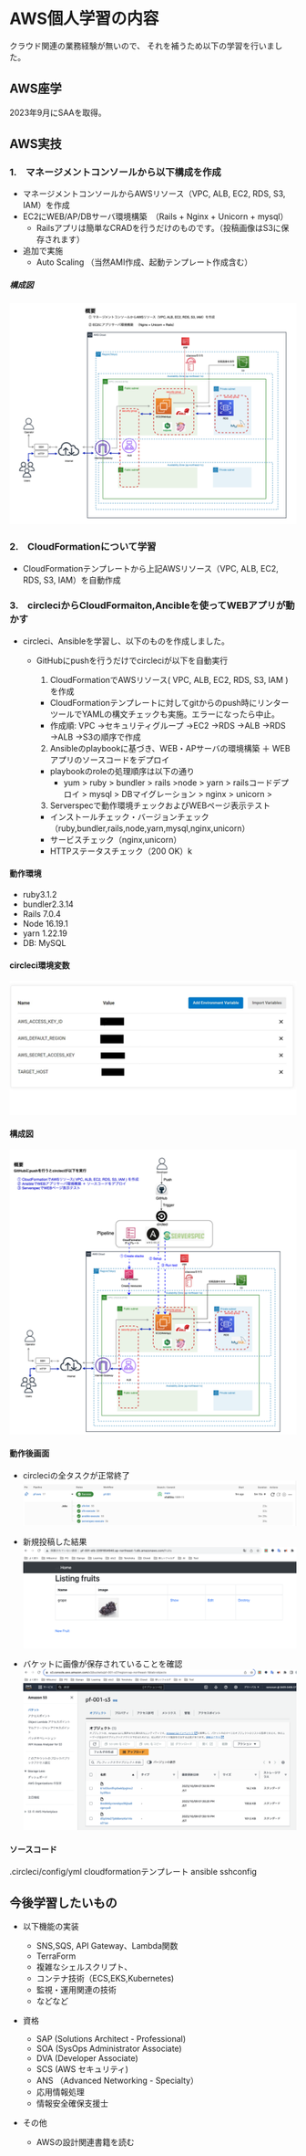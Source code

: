 # AWS個人学習の内容
クラウド関連の業務経験が無いので、
それを補うため以下の学習を行いました。

## AWS座学
2023年9月にSAAを取得。

## AWS実技

### 1.　マネージメントコンソールから以下構成を作成

- マネージメントコンソールからAWSリソース（VPC, ALB, EC2, RDS, S3, IAM）を作成
- EC2にWEB/AP/DBサーバ環境構築　（Rails + Nginx + Unicorn + mysql）
  - Railsアプリは簡単なCRADを行うだけのものです。（投稿画像はS3に保存されます）   
- 追加で実施
  - Auto Scaling （当然AMI作成、起動テンプレート作成含む）

##### 構成図
![diagram-management-console.png](./images/diagram-management-console.png)

### 2.　CloudFormationについて学習
- CloudFormationテンプレートから上記AWSリソース（VPC, ALB, EC2, RDS, S3, IAM）を自動作成

### 3.　circleciからCloudFormaiton,Ancibleを使ってWEBアプリが動かす
- circleci、Ansibleを学習し、以下のものを作成しました。

  - GitHubにpushを行うだけでcircleciが以下を自動実行

    1. CloudFormationでAWSリソース( VPC, ALB, EC2, RDS, S3, IAM ) を作成
      - CloudFormationテンプレートに対してgitからのpush時にリンターツールでYAMLの構文チェックも実施。エラーになったら中止。
      - 作成順: VPC →セキュリティグループ →EC2 →RDS →ALB →RDS →ALB →S3の順序で作成
    2. Ansibleのplaybookに基づき、WEB・APサーバの環境構築 ＋ WEBアプリのソースコードをデプロイ
      - playbookのroleの処理順序は以下の通り
        - yum > ruby > bundler > rails >node > yarn > railsコードデプロイ > mysql > DBマイグレーション > nginx > unicorn >
    3. Serverspecで動作環境チェックおよびWEBページ表示テスト
      - インストールチェック・バージョンチェック（ruby,bundler,rails,node,yarn,mysql,nginx,unicorn）
      - サービスチェック（nginx,unicorn）
      - HTTPステータスチェック（200 OK）k

#### 動作環境
- ruby3.1.2
- bundler2.3.14
- Rails 7.0.4
- Node 16.19.1
- yarn 1.22.19
- DB: MySQL

#### circleci環境変数
![circleci-env.jpg](./images/circleci-env.jpg)


#### 構成図
![diagram.png](./images/diagram.png)

#### 動作後画面
- circleciの全タスクが正常終了
![circleci-all-tasks.png](./images/circleci-all-tasks.png)

- 新規投稿した結果
![new-fruits-result.png](./images/new-fruits-result.png)


- バケットに画像が保存されていることを確認
![s3bucket.png](./images/s3bucket.png)



#### ソースコード

.circleci/config/yml
cloudformationテンプレート
ansible
sshconfig


## 今後学習したいもの
- 以下機能の実装
  - SNS,SQS, API Gateway、Lambda関数
  - TerraForm
  - 複雑なシェルスクリプト、
  - コンテナ技術（ECS,EKS,Kubernetes)
  - 監視・運用関連の技術
  - などなど


- 資格
  - SAP (Solutions Architect - Professional)
  - SOA (SysOps Administrator Associate)
  - DVA (Developer Associate)
  - SCS (AWS セキュリティ)
  - ANS （Advanced Networking - Specialty）
  - 応用情報処理
  - 情報安全確保支援士

- その他
  - AWSの設計関連書籍を読む
